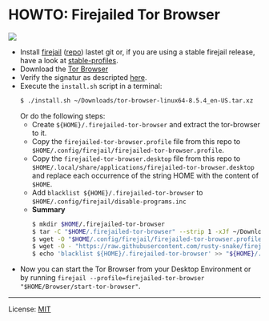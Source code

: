 # HOWTO: Firejailed Tor Browser

![](https://github.com/rusty-snake/firejailed-tor-browser/workflows/ShellCheck/badge.svg)

  * Install [firejail](https://firejail.wordpress.com/) ([repo](https://github.com/netblue30/firejail)) lastet git or, if you are using a stable firejail release,
    have a look at [stable-profiles](stable-profiles).
  * Download the [Tor Browser](https://www.torproject.org/download/)  
  * Verify the signatur as descripted [here](https://support.torproject.org/#how-to-verify-signature).
  * Execute the `install.sh` script in a terminal:
    ```bash
    $ ./install.sh ~/Downloads/tor-browser-linux64-8.5.4_en-US.tar.xz
    ```
    Or do the following steps:
    * Create `${HOME}/.firejailed-tor-browser` and extract the tor-browser to it.
    * Copy the `firejailed-tor-browser.profile` file from this repo to `$HOME/.config/firejail/firejailed-tor-browser.profile`.
    * Copy the `firejailed-tor-browser.desktop` file from this repo to `$HOME/.local/share/applications/firejailed-tor-browser.desktop` and replace each occurrence of the string HOME with the content of `$HOME`.
    * Add `blacklist ${HOME}/.firejailed-tor-browser` to `$HOME/.config/firejail/disable-programs.inc`
    * **Summary**
      ```bash
      $ mkdir $HOME/.firejailed-tor-browser
      $ tar -C "$HOME/.firejailed-tor-browser" --strip 1 -xJf ~/Downloads/tor-browser-linux64-8.5.4_en-US.tar.xz
      $ wget -O "$HOME/.config/firejail/firejailed-tor-browser.profile" "https://raw.githubusercontent.com/rusty-snake/firejailed-tor-browser/master/firejailed-tor-browser.profile"
      $ wget -O - "https://raw.githubusercontent.com/rusty-snake/firejailed-tor-browser/master/firejailed-tor-browser.desktop" | sed "s;HOME;${HOME};g" > "$HOME/.local/share/applications/firejailed-tor-browser.desktop"
      $ echo 'blacklist ${HOME}/.firejailed-tor-browser' >> "${HOME}/.config/firejail/disbale-programs.local"
      ```
  * Now you can start the Tor Browser from your Desktop Environment or by running `firejail --profile=firejailed-tor-browser "$HOME/Browser/start-tor-browser"`.

--------------------

License: [MIT](LICENSE)
